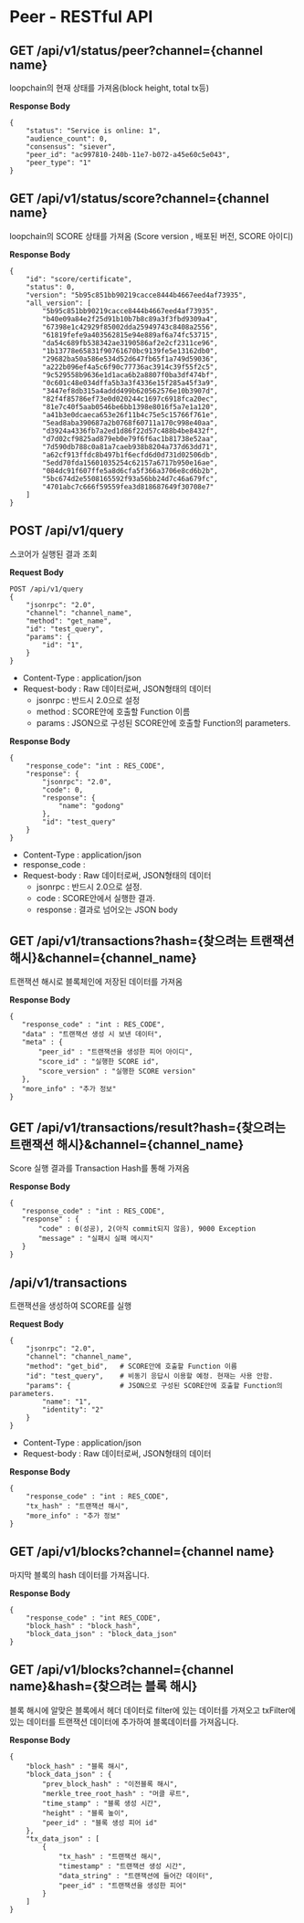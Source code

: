 # Peer - RESTful API


## GET /api/v1/status/peer?channel={channel name}
loopchain의 현재 상태를 가져옴(block height, total tx등)

**Response Body**
```
{
    "status": "Service is online: 1",
    "audience_count": 0,
    "consensus": "siever",
    "peer_id": "ac997810-240b-11e7-b072-a45e60c5e043",
    "peer_type": "1"
}
```


## GET /api/v1/status/score?channel={channel name}
loopchain의 SCORE 상태를 가져옴 (Score version , 배포된 버전, SCORE 아이디)

**Response Body**
```
{
    "id": "score/certificate",
    "status": 0,
    "version": "5b95c851bb90219cacce8444b4667eed4af73935",
    "all_version": [
        "5b95c851bb90219cacce8444b4667eed4af73935",
        "b40e09a84e2f25d91b10b7b8c89a3f3fbd9309a4",
        "67398e1c42929f85002dda25949743c8408a2556",
        "61819fefe9a403562815e94e889af6a74fc53715",
        "da54c689fb538342ae3190586af2e2cf2311ce96",
        "1b13778e65831f90761670bc9139fe5e13162db0",
        "29682ba50a586e534d52d647fb65f1a749d59036",
        "a222b096ef4a5c6f90c77736ac3914c39f55f2c5",
        "9c529558b9636e1d1aca6b2a8807f0ba3df474bf",
        "0c601c48e034dffa5b3a3f4336e15f285a45f3a9",
        "3447ef8db315a4addd499b620562576e10b3907d",
        "82f4f85786ef73e0d020244c1697c6918fca20ec",
        "81e7c40f5aab0546be6bb1398e8016f5a7e1a120",
        "a41b3e0dcaeca653e26f11b4c75e5c15766f761e",
        "5ead8aba390687a2b0768f60711a170c998e40aa",
        "d3924a4336fb7a2ed1d86f22d57c488b4be8432f",
        "d7d02cf9825ad879eb0e79f6f6ac1b81738e52aa",
        "7d590db788c0a81a7caeb938b8204a737d63dd71",
        "a62cf913ffdc8b497b1f6ecfd6d0d731d02506db",
        "5edd70fda15601035254c62157a6717b950e16ae",
        "084dc91f607ffe5a8d6cfa5f366a3706e8cd6b2b",
        "5bc674d2e5508165592f93a56bb24d7c46a679fc",
        "4701abc7c666f59559fea3d818687649f30708e7"
    ]
}
```

## POST /api/v1/query
스코어가 실행된 결과 조회

**Request Body**
```
POST /api/v1/query
{
    "jsonrpc": "2.0",
    "channel": "channel_name",
    "method": "get_name",
    "id": "test_query",
    "params": {
        "id": "1",
    }
}
```
* Content-Type : application/json
* Request-body : Raw 데이터로써, JSON형태의 데이터
  * jsonrpc : 반드시 2.0으로 설정
  * method : SCORE안에 호출할 Function 이름
  * params : JSON으로 구성된 SCORE안에 호출할 Function의 parameters.

**Response Body**
```
{
    "response_code": "int : RES_CODE",
    "response": {
        "jsonrpc": "2.0",
        "code": 0,
        "response": {
            "name": "godong"
        },
        "id": "test_query"
    }
}
```
* Content-Type : application/json
* response_code :
* Request-body : Raw 데이터로써, JSON형태의 데이터
  * jsonrpc : 반드시 2.0으로 설정.
  * code : SCORE안에서 실행한 결과.
  * response : 결과로 넘어오는 JSON body

## GET /api/v1/transactions?hash={찾으려는 트랜잭션 해시}&channel={channel_name}
트랜잭션 해시로 블록체인에 저장된 데이터를 가져옴

**Response Body**
```
{
   "response_code" : "int : RES_CODE",
   "data" : "트랜잭션 생성 시 보낸 데이터",
   "meta" : {
       "peer_id" : "트랜잭션을 생성한 피어 아이디",
       "score_id" : "실행한 SCORE id",
       "score_version" : "실행한 SCORE version"
   },
   "more_info" : "추가 정보"
}
```

## GET /api/v1/transactions/result?hash={찾으려는 트랜잭션 해시}&channel={channel_name}

Score 실행 결과를 Transaction Hash를 통해 가져옴

**Response Body**
```
{
   "response_code" : "int : RES_CODE",
   "response" : {
       "code" : 0(성공), 2(아직 commit되지 않음), 9000 Exception
       "message" : "실패시 실패 메시지"
   }
}
```

## /api/v1/transactions

트랜잭션을 생성하여 SCORE를 실행

**Request Body**
```
{
    "jsonrpc": "2.0",
    "channel": "channel_name",
    "method": "get_bid",   # SCORE안에 호출할 Function 이름
    "id": "test_query",    # 비동기 응답시 이용할 예정. 현재는 사용 안함.
    "params": {            # JSON으로 구성된 SCORE안에 호출할 Function의 parameters.
        "name": "1",
        "identity": "2"
    }
}
```
* Content-Type : application/json
* Request-body : Raw 데이터로써, JSON형태의 데이터

**Response Body**
```
{
    "response_code" : "int : RES_CODE",
    "tx_hash" : "트랜잭션 해시",
    "more_info" : "추가 정보"
}
```

## GET /api/v1/blocks?channel={channel name}

마지막 블록의 hash 데이터를 가져옵니다.

**Response Body**
```
{
    "response_code" : "int RES_CODE",
    "block_hash" : "block_hash",
    "block_data_json" : "block_data_json"
}
```

## GET /api/v1/blocks?channel={channel name}&hash={찾으려는 블록 해시}

블록 해시에 알맞은 블록에서 헤더 데이터로 filter에 있는 데이터를 가져오고 txFilter에 있는 데이터를 트랜잭션 데이터에 추가하여 블록데이터를 가져옵니다.

**Response Body**
```
{
    "block_hash" : "블록 해시",
    "block_data_json" : {
        "prev_block_hash" : "이전블록 해시",
        "merkle_tree_root_hash" : "머클 루트",
        "time_stamp" : "블록 생성 시간",
        "height" : "블록 높이",
        "peer_id" : "블록 생성 피어 id"
    },
    "tx_data_json" : [
        {
            "tx_hash" : "트랜잭션 해시",
            "timestamp" : "트랜잭션 생성 시간",
            "data_string" : "트랜잭션에 들어간 데이터",
            "peer_id" : "트랜잭션을 생성한 피어"
        }
    ]
}
```

